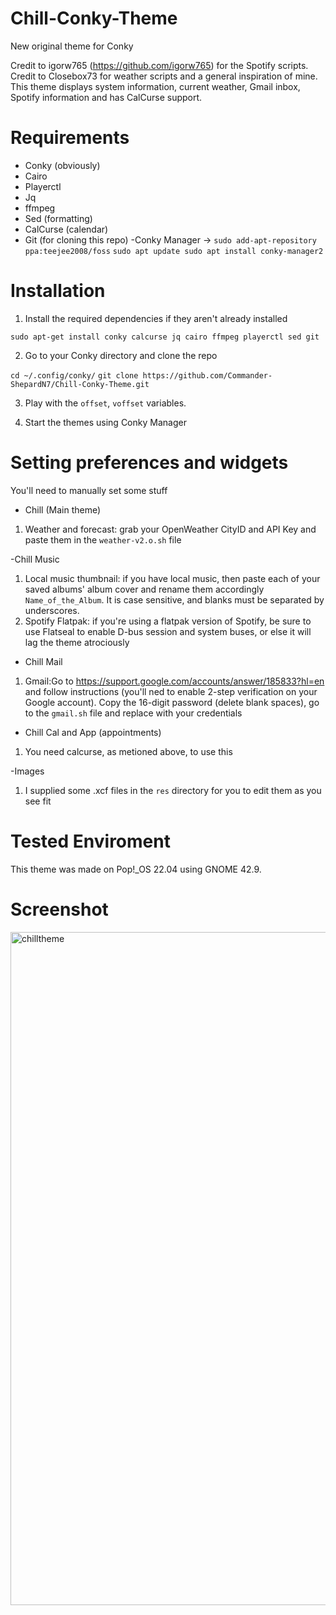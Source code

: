 # Chill-Conky-Theme
New original theme for Conky

Credit to igorw765 (https://github.com/igorw765) for the Spotify scripts. Credit to Closebox73 for weather scripts and a general inspiration of mine. This theme displays system information, current weather, Gmail inbox, Spotify information and has CalCurse support.

# Requirements
- Conky (obviously)
- Cairo
- Playerctl
- Jq
- ffmpeg
- Sed (formatting)
- CalCurse (calendar)
- Git (for cloning this repo)
-Conky Manager → ```sudo add-apt-repository ppa:teejee2008/foss``` ```sudo apt update sudo apt install conky-manager2```

# Installation
1. Install the required dependencies if they aren't already installed

```sudo apt-get install conky calcurse jq cairo ffmpeg playerctl sed git```

2. Go to your Conky directory and clone the repo

```cd ~/.config/conky/```
```git clone https://github.com/Commander-ShepardN7/Chill-Conky-Theme.git```

3. Play with the ```offset```, ```voffset``` variables.

4. Start the themes using Conky Manager

# Setting preferences and widgets

You'll need to manually set some stuff

- Chill (Main theme)
1. Weather and forecast: grab your OpenWeather CityID and API Key and paste them in the  ```weather-v2.o.sh``` file

-Chill Music
1. Local music thumbnail: if you have local music, then paste each of your saved albums' album cover and rename them accordingly ```Name_of_the_Album```. It is case sensitive, and blanks must be separated by underscores.
2. Spotify Flatpak: if you're using a flatpak version of Spotify, be sure to use Flatseal to enable D-bus session and system buses, or else it will lag the theme atrociously

- Chill Mail
1. Gmail:Go to https://support.google.com/accounts/answer/185833?hl=en and follow instructions (you'll ned to enable 2-step verification on your Google account). Copy the 16-digit password (delete blank spaces), go to the ```gmail.sh``` file and replace with your credentials

- Chill Cal and App (appointments)
1. You need calcurse, as metioned above, to use this

-Images
1. I supplied some .xcf files in the ```res``` directory for you to edit them as you see fit

# Tested Enviroment
This theme was made on Pop!_OS 22.04 using GNOME 42.9. 

# Screenshot
<img width="1918" height="1077" alt="chilltheme" src="https://github.com/user-attachments/assets/72228da3-a8fc-4c84-b159-8d6cfc1f69bd" />
